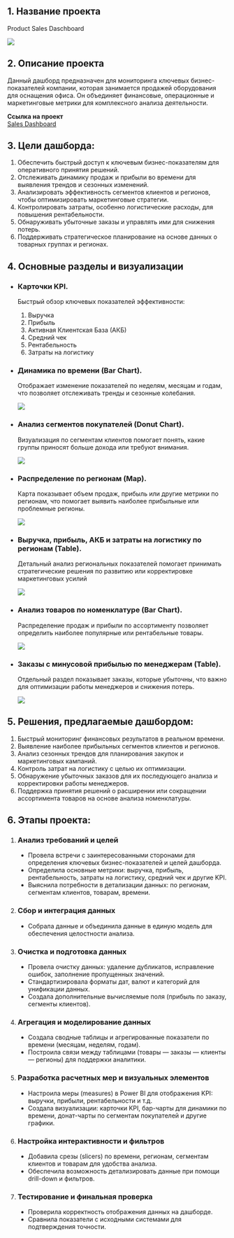 <h2>1. Название проекта</h2>
<p>Product Sales Daschboard</p>
<img src='product_sales_dashboard/Main_Page.png'>
<h2>2. Описание проекта</h2>
<p>Данный дашборд предназначен для мониторинга ключевых бизнес-показателей компании, которая занимается продажей оборудования для оснащения офиса. Он объединяет финансовые, операционные и маркетинговые метрики для комплексного анализа деятельности.</p>
<p>
  <strong>Ссылка на проект</strong>
  <br>
  <a href='Product_Sales_Dashboard.pbix'>Sales Dashboard</a>
</p>
<h2>3. Цели дашборда:</h2>
<ol>
  <li>Обеспечить быстрый доступ к ключевым бизнес-показателям для оперативного принятия решений.</li>
  <li>Отслеживать динамику продаж и прибыли во времени для выявления трендов и сезонных изменений.</li>
  <li>Анализировать эффективность сегментов клиентов и регионов, чтобы оптимизировать маркетинговые стратегии.</li>
  <li>Контролировать затраты, особенно логистические расходы, для повышения рентабельности.</li>
  <li>Обнаруживать убыточные заказы и управлять ими для снижения потерь.</li>
  <li>Поддерживать стратегическое планирование на основе данных о товарных группах и регионах.</li>
</ol>
<h2>4. Основные разделы и визуализации</h2>
<ul>
  <li>
    <h3>Карточки KPI.</h3>
    <p>Быстрый обзор ключевых показателей эффективности:</p>
      <ol>
        <li type='1'>Выручка</li>
        <li type='1'>Прибыль</li>
        <li type='1'>Активная Клиентская База (АКБ)</li>
        <li type='1'>Средний чек</li>
        <li type='1'>Рентабельность</li>
        <li type='1'>Затраты на логистику</li>
      </ol>
  </li>
  <li>
    <h3>Динамика по времени (Bar Chart).</h3>
    <p>Отображает изменение показателей по неделям, месяцам и годам, что позволяет отслеживать тренды и сезонные колебания.</p>
    <img src='product_sales_dashboard/Bar_Chart.gif'>
  </li>
  <li>
    <h3>Анализ сегментов покупателей (Donut Chart).</h3>
    <p>Визуализация по сегментам клиентов помогает понять, какие группы приносят больше дохода или требуют внимания.</p>
    <img src='product_sales_dashboard/Donut_Chart.gif'>
  </li>
  <li>
    <h3>Распределение по регионам (Map).</h3>
    <p>Карта показывает объем продаж, прибыль или другие метрики по регионам, что помогает выявить наиболее прибыльные или проблемные регионы.</p>
    <img src='product_sales_dashboard/Map.gif'>
  </li>
  <li>
    <h3>Выручка, прибыль, АКБ и затраты на логистику по регионам (Table).</h3>
    <p>Детальный анализ региональных показателей помогает принимать стратегические решения по развитию или корректировке маркетинговых усилий</p>
    <img src='product_sales_dashboard/Region.gif'>
  </li>
  <li>
    <h3>Анализ товаров по номенклатуре (Bar Chart).</h3>
    <p>Распределение продаж и прибыли по ассортименту позволяет определить наиболее популярные или рентабельные товары.</p>
    <img src='product_sales_dashboard/Nomenclature.gif'>
  </li>
  <li>
    <h3>Заказы с минусовой прибылью по менеджерам (Table).</h3>
    <p>Отдельный раздел показывает заказы, которые убыточны, что важно для оптимизации работы менеджеров и снижения потерь.</p>
    <img src='product_sales_dashboard/Managers.gif'>
  </li>
</ul>
<h2>5. Решения, предлагаемые дашбордом:</h2>
<ol>
  <li>Быстрый мониторинг финансовых результатов в реальном времени.</li>
  <li>Выявление наиболее прибыльных сегментов клиентов и регионов.</li>
  <li>Анализ сезонных трендов для планирования закупок и маркетинговых кампаний.</li>
  <li>Контроль затрат на логистику с целью их оптимизации.</li>
  <li>Обнаружение убыточных заказов для их последующего анализа и корректировки работы менеджеров.</li>
  <li>Поддержка принятия решений о расширении или сокращении ассортимента товаров на основе анализа номенклатуры.</li>
</ol>
<h2>6. Этапы проекта:</h2>
<ol>
  <li>
    <h3>Анализ требований и целей</h3>
    <ul>
      <li type='disc'>Провела встречи с заинтересованными сторонами для определения ключевых бизнес-показателей и целей дашборда.</li>
      <li type='disc'>Определила основные метрики: выручка, прибыль, рентабельность, затраты на логистику, средний чек и другие KPI.</li>
      <li type='disc'>Выяснила потребности в детализации данных: по регионам, сегментам клиентов, товарам, времени.</li>
    </ul>
  </li>
  <li>
    <h3>Сбор и интеграция данных</h3>
    <ul>
      <li type='disc'>Собрала данные и объединила данные в единую модель для обеспечения целостности анализа.</li>
    </ul>
  </li>
  <li>
    <h3>Очистка и подготовка данных</h3>
    <ul>
      <li type='disc'>Провела очистку данных: удаление дубликатов, исправление ошибок, заполнение пропущенных значений.</li>
      <li type='disc'>Стандартизировала форматы дат, валют и категорий для унификации данных.</li>
      <li type='disc'>Создала дополнительные вычисляемые поля (прибыль по заказу, сегменты клиентов).</li>
    </ul>
  </li>
  <li>
    <h3>Агрегация и моделирование данных</h3>
    <ul>
      <li type='disc'>Создала сводные таблицы и агрегированные показатели по времени (месяцам, неделям, годам).</li>
      <li type='disc'>Построила связи между таблицами (товары — заказы — клиенты — регионы) для поддержки аналитики.</li>
    </ul>
  </li>
  <li>
    <h3>Разработка расчетных мер и визуальных элементов</h3>
    <ul>
      <li type='disc'>Настроила меры (measures) в Power BI для отображения KPI: выручки, прибыли, рентабельности и т.д.</li>
      <li type='disc'>Создала визуализации: карточки KPI, бар-чарты для динамики по времени, донат-чарты по сегментам покупателей и другие графики.</li>
    </ul>
  </li>
  <li>
    <h3>Настройка интерактивности и фильтров</h3>
    <ul>
      <li type='disc'>Добавила срезы (slicers) по времени, регионам, сегментам клиентов и товарам для удобства анализа.</li>
      <li type='disc'>Обеспечила возможность детализировать данные при помощи drill-down и фильтров.</li>
    </ul>
  </li>
  <li>
    <h3>Тестирование и финальная проверка</h3>
    <ul>
      <li type='disc'>Проверила корректность отображения данных на дашборде.</li>
      <li type='disc'>Сравнила показатели с исходными системами для подтверждения точности.</li>
    </ul>
  </li>
</ol>
